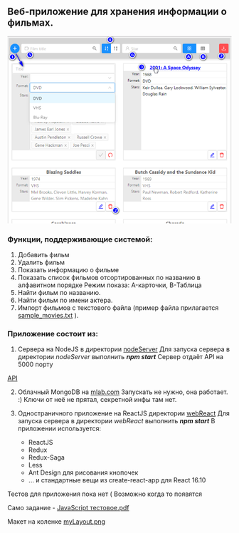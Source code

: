 ## Веб-приложение для хранения информации о фильмах.

![внешний вид](https://raw.githubusercontent.com/Adisey/p909-FilmsInfo-webbylab/master/Docs/cards.png)

### Функции, поддерживающие системой:

1. Добавить фильм
2. Удалить фильм
3. Показать информацию о фильме
4. Показать список фильмов отсортированных по названию в алфавитном порядке
   Режим показа: A-карточки, B-Таблица
5. Найти фильм по названию.
6. Найти фильм по имени актера.
7. Импорт фильмов с текстового файла (пример файла прилагается [sample_movies.txt](https://github.com/Adisey/p909-FilmsInfo-webbylab/blob/master/Docs/sample_movies.txt) ).

### Приложение состоит из:

1. Сервера на NodeJS в директории [nodeServer](https://github.com/Adisey/p909-FilmsInfo-webbylab/tree/master/nodeServer)
   Для запуска сервера в директории _nodeServer_ выполнить _**npm start**_
   Сервер отдаёт API на 5000 порту

[API](/Docs/API.png?raw=true 'Optional Title')

2. Облачный MongoDB на [mlab.com](https://mlab.com)
   Запускать не нужно, она работает. :) Ключи от неё не прятал, секретной инфы там нет.

3. Одностраничного приложение на ReactJS директории [webReact](https://github.com/Adisey/p909-FilmsInfo-webbylab/tree/master/webReact)
   Для запуска сервера в директории _webReact_ выполнить _**npm start**_
   В приложении используется:
    - ReactJS
    - Redux
    - Redux-Saga
    - Less
    - Ant Design для рисования кнопочек
    - ... и стандартные вещи из create-react-app для React 16.10

Тестов для приложения пока нет (
Возможно когда то появятся

Само задание - [JavaScript тестовое.pdf](https://github.com/Adisey/p909-FilmsInfo-webbylab/blob/master/Docs/JavaScript%20%D1%82%D0%B5%D1%81%D1%82%D0%BE%D0%B2%D0%BE%D0%B5.pdf)

Макет на коленке [myLayout.png](https://github.com/Adisey/p909-FilmsInfo-webbylab/blob/master/Docs/myLayout.png)
